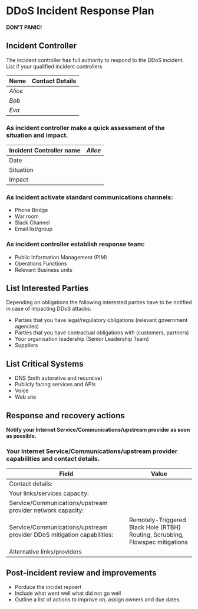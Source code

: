 # DDoS Incident Response Plan
**DON'T PANIC!**

## Incident Controller
The incident controller has full authority to respond to the DDoS incident.
List if your qualified incident controllers

Name | Contact Details
-----------|-----------
_Alice_ | 
_Bob_ | 
_Eva_ |


### As incident controller make a quick assessment of the situation and impact.

Incident Controller name | _Alice_
-------------------------|-----------------------
Date | 
Situation | 
Impact | 

### As incident activate standard communications channels:
* Phone Bridge
* War room
* Slack Channel
* Email list/group

### As incident controller establish response team:
* Public Information Management (PIM) 
* Operations Functions
* Relevant Business units

## List Interested Parties 
Depending on obligations the following interested parties have to be notified in case of impacting DDoS attacks:
* Parties that you have legal/regulatory obligations (relevant government agencies)
* Parties that you have contractual obligations with (customers, partners)
* Your organisation leadership (Senior Leadership Team)
* Suppliers

## List Critical Systems
* DNS (both autorative and recursive)
* Publicly facing services and APIs
* Voice
* Web site

## Response and recovery actions
**Notify your Internet Service/Communications/upstream provider as soon as possible.**

### Your Internet Service/Communications/upstream provider capabilities and contact details. 
Field | Value
-------------------|--------------------
Contact details: |
Your links/services capacity: | 
Service/Communications/upstream provider network capacity: | 
Service/Communications/upstream provider DDoS mitigation capabilities: | Remotely-Triggered Black Hole (RTBH) Routing, Scrubbing, Flowspec mitigations
Alternative links/providers | 

## Post-incident review and improvements
* Porduce the incidet repoert
* Include what went well what did not go well
* Outline a list of actions to improve on, assign owners and due dates.
